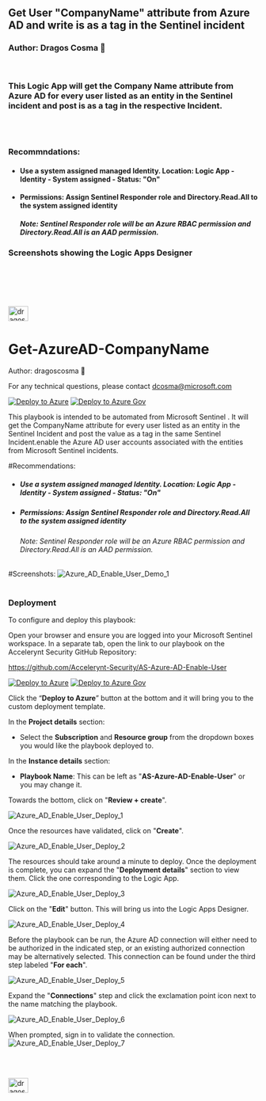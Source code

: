 
<h2 align="left"> Get User "CompanyName" attribute from Azure AD and write is as a tag in the Sentinel incident</h2>

<h3 align="left">Author: Dragos Cosma 👋</h3>
<br>
<h3 align="left">This Logic App will get the Company Name attribute from Azure AD for every user listed as an entity in the Sentinel incident and post is as a tag in the respective Incident.</h3>


<br>
<br>
<h3 align="left">Recommndations:</h3>
<h4 align="left"><ul><li>Use a system assigned managed Identity. Location: Logic App - Identity - System assigned - Status: "On"</li></ul></h4>
<h4 align="left"><ul><li>Permissions: Assign Sentinel Responder role and Directory.Read.All to the system assigned identity</li></ul></h4>
<h5 align="left"><ul><i>Note: Sentinel Responder role will be an Azure RBAC permission and Directory.Read.All is an AAD permission.</ul></i></h5>
<h3 align="left">Screenshots showing the Logic Apps Designer</h3>
<br>
<br>
<br>
<br>
<p align="left">
<a href="https://linkedin.com/in/dragosco" target="blank"><img align="center" src="https://raw.githubusercontent.com/rahuldkjain/github-profile-readme-generator/master/src/images/icons/Social/linked-in-alt.svg" alt="dragosco" height="30" width="40" /></a>
</p>


# Get-AzureAD-CompanyName
Author: dragoscosma 👋

For any technical questions, please contact dcosma@microsoft.com  

[![Deploy to Azure](https://aka.ms/deploytoazurebutton)](https://portal.azure.com/#create/Microsoft.Template/uri/https%3A%2F%2Fraw.githubusercontent.com%2FAzure%2FAzure-Sentinel%2Fmaster%2FPlaybooks%2FAS-Azure-AD-Enable-User%2Fazuredeploy.json)
[![Deploy to Azure Gov](https://aka.ms/deploytoazuregovbutton)](https://portal.azure.us/#create/Microsoft.Template/uri/https%3A%2F%2Fraw.githubusercontent.com%2FAzure%2FAzure-Sentinel%2Fmaster%2FPlaybooks%2FAS-Azure-AD-Enable-User%2Fazuredeploy.json)

This playbook is intended to be automated from Microsoft Sentinel . It will get the CompanyName attribute for every user listed as an entity in the Sentinel Incident and post the value as a tag in the same Sentinel Incident.enable the Azure AD user accounts associated with the entities from Microsoft Sentinel incidents. 


#Recommendations:
<h5 align="left"><ul><li>Use a system assigned managed Identity. Location: Logic App - Identity - System assigned - Status: "On"</li></ul></h5>
<h5 align="left"><ul><li>Permissions: Assign Sentinel Responder role and Directory.Read.All to the system assigned identity</li></ul></h5>
<h6 align="left"><ul><i>Note: Sentinel Responder role will be an Azure RBAC permission and Directory.Read.All is an AAD permission.</ul></i></h6>

#Screenshots:
![Azure_AD_Enable_User_Demo_1](Images/Azure_AD_Enable_User_Demo_1.png)


#
### Deployment

To configure and deploy this playbook:

Open your browser and ensure you are logged into your Microsoft Sentinel workspace. In a separate tab, open the link to our playbook on the Accelerynt Security GitHub Repository:

https://github.com/Accelerynt-Security/AS-Azure-AD-Enable-User

[![Deploy to Azure](https://aka.ms/deploytoazurebutton)](https://portal.azure.com/#create/Microsoft.Template/uri/https%3A%2F%2Fraw.githubusercontent.com%2FAzure%2FAzure-Sentinel%2Fmaster%2FPlaybooks%2FAS-Azure-AD-Enable-User%2Fazuredeploy.json)
[![Deploy to Azure Gov](https://aka.ms/deploytoazuregovbutton)](https://portal.azure.us/#create/Microsoft.Template/uri/https%3A%2F%2Fraw.githubusercontent.com%2FAzure%2FAzure-Sentinel%2Fmaster%2FPlaybooks%2FAS-Azure-AD-Enable-User%2Fazuredeploy.json)

Click the “**Deploy to Azure**” button at the bottom and it will bring you to the custom deployment template.

In the **Project details** section:

* Select the **Subscription** and **Resource group** from the dropdown boxes you would like the playbook deployed to.  

In the **Instance details** section:  
                                                  
* **Playbook Name**: This can be left as "**AS-Azure-AD-Enable-User**" or you may change it. 

Towards the bottom, click on "**Review + create**". 

![Azure_AD_Enable_User_Deploy_1](Images/Azure_AD_Enable_User_Deploy_1.png)

Once the resources have validated, click on "**Create**".

![Azure_AD_Enable_User_Deploy_2](Images/Azure_AD_Enable_User_Deploy_2.png)

The resources should take around a minute to deploy. Once the deployment is complete, you can expand the "**Deployment details**" section to view them.
Click the one corresponding to the Logic App.

![Azure_AD_Enable_User_Deploy_3](Images/Azure_AD_Enable_User_Deploy_3.png)

Click on the "**Edit**" button. This will bring us into the Logic Apps Designer.

![Azure_AD_Enable_User_Deploy_4](Images/Azure_AD_Enable_User_Deploy_4.png)

Before the playbook can be run, the Azure AD connection will either need to be authorized in the indicated step, or an existing authorized connection may be alternatively selected. This connection can be found under the third step labeled "**For each**".

![Azure_AD_Enable_User_Deploy_5](Images/Azure_AD_Enable_User_Deploy_5.png)

Expand the "**Connections**" step and click the exclamation point icon next to the name matching the playbook.
                                                                                                
![Azure_AD_Enable_User_Deploy_6](Images/Azure_AD_Enable_User_Deploy_6.png)

When prompted, sign in to validate the connection.                                                                                                
![Azure_AD_Enable_User_Deploy_7](Images/Azure_AD_Enable_User_Deploy_7.png)

<br>
<br>
<p align="left">
<a href="https://linkedin.com/in/dragosco" target="blank"><img align="center" src="https://raw.githubusercontent.com/rahuldkjain/github-profile-readme-generator/master/src/images/icons/Social/linked-in-alt.svg" alt="dragosco" height="30" width="40" /></a>
</p>
